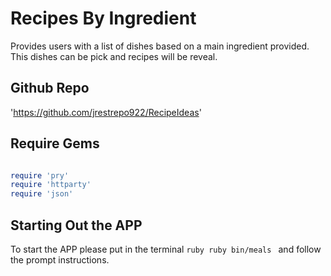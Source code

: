 # Recipes By Ingredient 

Provides users with a list of dishes based on a main ingredient provided. This dishes can be pick and recipes will be reveal. 

## Github Repo 

'https://github.com/jrestrepo922/RecipeIdeas'

## Require Gems 

```ruby

require 'pry'
require 'httparty'
require 'json'

```

## Starting Out the APP 

To start the APP please put in the terminal ```ruby ruby bin/meals ``` and follow the prompt instructions. 









